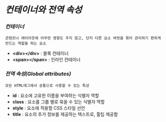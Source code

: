 # _컨테이너와 전역 속성_

### _컨테이너_

`콘텐르나 레이아웃에 아무런 영향도 주지 않고, 단지 다른 요소 여럿을 묶어 관리하기 편하게 만드는 역할을 하는 요소`

- **\<div>\</div>** : 블록 컨테이너
- **\<span>\</span>** : 인라인 컨테이너

### _전역 속성(Global attributes)_

`모든 HTML태그에서 공통으로 사용할 수 있는 특성`

- **id** : 요소에 고유한 이름을 부여하는 식별자 역할
- **class** : 요소를 그룹 별로 묶을 수 있는 식별자 역할 
- **style** : 요소에 적용할 CSS 스타일 선언 
- **title** : 요소의 추가 정보를 제공하는 텍스트로, 툴팁 제공함 